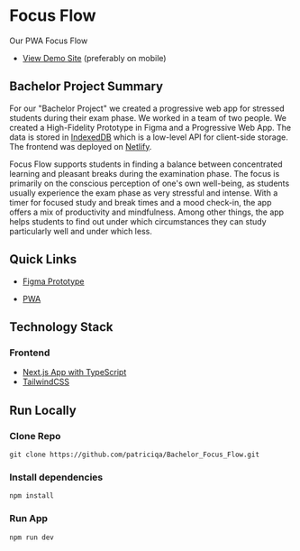 # Focus Flow

Our PWA Focus Flow

- [View Demo Site](https://focus-flow.netlify.app/) (preferably on mobile)

## Bachelor Project Summary

For our "Bachelor Project" we created a progressive web app for stressed students during their exam phase. We worked in a team of two people.
We created a High-Fidelity Prototype in Figma and a Progressive Web App. The data is stored in [IndexedDB](https://developer.mozilla.org/en-US/docs/Web/API/IndexedDB_API) which is a low-level API for client-side storage. The frontend was deployed on [Netlify](https://www.netlify.com/).

Focus Flow supports students in finding a balance between concentrated learning and pleasant breaks during the examination phase. The focus is primarily on the conscious perception of one's own well-being, as students usually experience the exam phase as very stressful and intense. With a timer for focused study and break times and a mood check-in, the app offers a mix of productivity and mindfulness. Among other things, the app helps students to find out under which circumstances they can study particularly well and under which less.

## Quick Links

- [Figma Prototype](https://www.figma.com/proto/2hfaxToaV0DoKET1YBnzs0/Bachelorprojekt-Focus-Flow?type=design&node-id=868-7337&scaling=min-zoom&page-id=868%3A7337&starting-point-node-id=878%3A16099&show-proto-sidebar=1)

- [PWA](https://focus-flow.netlify.app/)

## Technology Stack

### Frontend

- [Next.js App with TypeScript](https://nextjs.org/docs/pages/api-reference/create-next-app)
- [TailwindCSS](https://tailwindcss.com/)

## Run Locally

### Clone Repo

```
git clone https://github.com/patriciqa/Bachelor_Focus_Flow.git
```

### Install dependencies

```
npm install
```

### Run App

```
npm run dev
```
